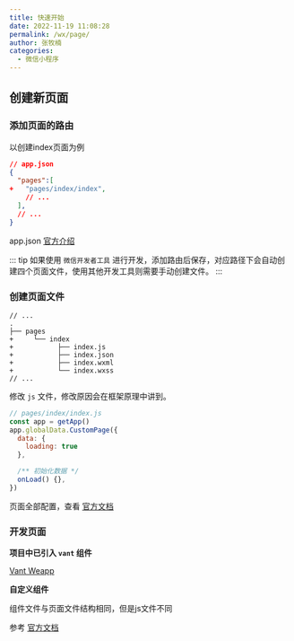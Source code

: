 ```yaml
---
title: 快速开始
date: 2022-11-19 11:08:28
permalink: /wx/page/
author: 张牧楠
categories: 
  - 微信小程序
---
```


## 创建新页面

### 添加页面的路由
以创建index页面为例
```json  {4}
// app.json
{
  "pages":[
+   "pages/index/index",
    // ...
  ],
  // ...
}
```
app.json [官方介绍](https://developers.weixin.qq.com/miniprogram/dev/framework/config.html#%E5%85%A8%E5%B1%80%E9%85%8D%E7%BD%AE)

<!-- ::: tip 提示
- 一个小程序页面由四个文件组成：js、json、wxml、wxss
- 路由的第一个作为小程序的首页
- 开发过程中如果不希望刷新之后一个返回首页，可以暂时将自己开发的页面放在第一位
::: -->

::: tip
如果使用 `微信开发者工具` 进行开发，添加路由后保存，对应路径下会自动创建四个页面文件，使用其他开发工具则需要手动创建文件。
:::

### 创建页面文件

``` {4,5,6,7,8}
// ...
.
├── pages
+     └── index
+           ├── index.js
+           ├── index.json
+           ├── index.wxml
+           └── index.wxss
// ...
```

修改 `js` 文件，修改原因会在框架原理中讲到。

```js
// pages/index/index.js
const app = getApp()
app.globalData.CustomPage({
  data: {
    loading: true
  },

  /** 初始化数据 */
  onLoad() {},
})
```

页面全部配置，查看 [官方文档](https://developers.weixin.qq.com/miniprogram/dev/reference/api/Page.html)

### 开发页面

**项目中已引入 `vant` 组件**

[Vant Weapp](https://vant-contrib.gitee.io/vant-weapp/#/home)

**自定义组件**

组件文件与页面文件结构相同，但是js文件不同

参考 [官方文档](https://developers.weixin.qq.com/miniprogram/dev/reference/api/Component.html)
